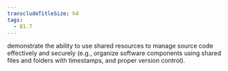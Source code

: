```yaml
---
transcludeTitleSize: h4
tags:
  - B1.7
---
```

demonstrate the ability to use shared resources to manage source code effectively and securely (e.g., organize software components using shared files and folders with timestamps, and proper version control).
